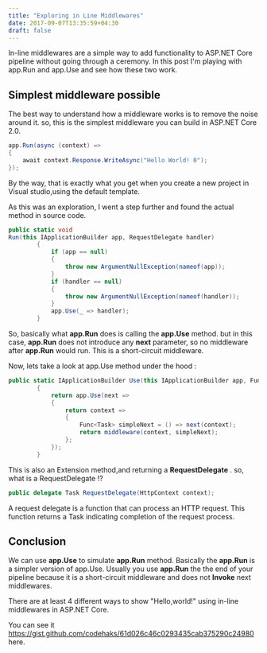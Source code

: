 ```yaml
---
title: "Exploring in Line Middlewares"
date: 2017-09-07T13:35:59+04:30
draft: false
---
```


In-line middlewares are a simple way to add functionality to ASP.NET Core pipeline without going through a ceremony. In this post I'm playing with app.Run and app.Use and see how these two work.

## Simplest middleware possible

The best way to understand how a middleware works is to remove the noise around it. so, this is the simplest middleware you can build in ASP.NET Core 2.0.

```csharp
app.Run(async (context) =>
{
    await context.Response.WriteAsync("Hello World! 0");
});
```

By the way, that is exactly what you get when you create a new project in Visual studio,using the default template. 

As this was an exploration, I went a step further and found the actual method in source code.

```csharp
public static void
Run(this IApplicationBuilder app, RequestDelegate handler)
        {
            if (app == null)
            {
                throw new ArgumentNullException(nameof(app));
            }
            if (handler == null)
            {
                throw new ArgumentNullException(nameof(handler));
            }
            app.Use(_ => handler);
        }
```

So, basically what **app.Run** does is calling the **app.Use** method. but in this case, **app.Run** does not introduce any **next** parameter, so no middleware after **app.Run** would run. This is a short-circuit middleware.

Now, lets take a look at app.Use method under the hood :

```csharp
public static IApplicationBuilder Use(this IApplicationBuilder app, Func<HttpContext, Func<Task>, Task> middleware)
        {
            return app.Use(next =>
            {
                return context =>
                {
                    Func<Task> simpleNext = () => next(context);
                    return middleware(context, simpleNext);
                };
            });
        }
```

This is also an Extension method,and returning a **RequestDelegate** . so, what is a RequestDelegate !?

```csharp
public delegate Task RequestDelegate(HttpContext context);
```

A request delegate is a function that can process an HTTP request. This function returns a Task indicating completion of the request process.

## Conclusion

We can use **app.Use** to simulate **app.Run** method. Basically the **app.Run** is a simpler version of app.Use. Usually you use **app.Run** the the end of your pipeline because it is a short-circuit middleware and does not **Invoke** next middlewares.

There are at least 4 different ways to show "Hello,world!" using in-line middlewares in ASP.NET Core.

You can see it
<https://gist.github.com/codehaks/61d026c46c0293435cab375290c24980> here.